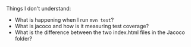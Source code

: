 Things I don't understand:

- What is happening when I run ```mvn test```?
- What is jacoco and how is it measuring test coverage?
- What is the difference between the two index.html files in the Jacoco folder?